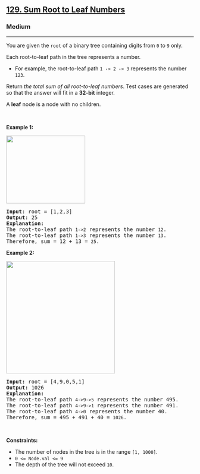 <h2><a href="https://leetcode.com/problems/sum-root-to-leaf-numbers/">129. Sum Root to Leaf Numbers</a></h2><h3>Medium</h3><hr><div element-id="1215"><p element-id="1214">You are given the <code element-id="1213">root</code> of a binary tree containing digits from <code element-id="1212">0</code> to <code element-id="1211">9</code> only.</p>

<p element-id="1210">Each root-to-leaf path in the tree represents a number.</p>

<ul element-id="1209">
	<li element-id="1208">For example, the root-to-leaf path <code element-id="1207">1 -&gt; 2 -&gt; 3</code> represents the number <code element-id="1206">123</code>.</li>
</ul>

<p element-id="1205">Return <em element-id="1204">the total sum of all root-to-leaf numbers</em>. Test cases are generated so that the answer will fit in a <strong element-id="1203">32-bit</strong> integer.</p>

<p element-id="1202">A <strong element-id="1201">leaf</strong> node is a node with no children.</p>

<p element-id="1200">&nbsp;</p>
<p element-id="1199"><strong class="example" element-id="1198">Example 1:</strong></p>
<img alt="" src="https://assets.leetcode.com/uploads/2021/02/19/num1tree.jpg" style="width: 212px; height: 182px;" element-id="1197">
<pre element-id="1196"><strong element-id="1195">Input:</strong> root = [1,2,3]
<strong element-id="1194">Output:</strong> 25
<strong element-id="1193">Explanation:</strong>
The root-to-leaf path <code element-id="1192">1-&gt;2</code> represents the number <code element-id="1191">12</code>.
The root-to-leaf path <code element-id="1190">1-&gt;3</code> represents the number <code element-id="1189">13</code>.
Therefore, sum = 12 + 13 = <code element-id="1188">25</code>.
</pre>

<p element-id="1187"><strong class="example" element-id="1186">Example 2:</strong></p>
<img alt="" src="https://assets.leetcode.com/uploads/2021/02/19/num2tree.jpg" style="width: 292px; height: 302px;" element-id="1185">
<pre element-id="1184"><strong element-id="1183">Input:</strong> root = [4,9,0,5,1]
<strong element-id="1182">Output:</strong> 1026
<strong element-id="1181">Explanation:</strong>
The root-to-leaf path <code element-id="1180">4-&gt;9-&gt;5</code> represents the number 495.
The root-to-leaf path <code element-id="1179">4-&gt;9-&gt;1</code> represents the number 491.
The root-to-leaf path <code element-id="1178">4-&gt;0</code> represents the number 40.
Therefore, sum = 495 + 491 + 40 = <code element-id="1177">1026</code>.
</pre>

<p element-id="1176">&nbsp;</p>
<p element-id="1175"><strong element-id="1174">Constraints:</strong></p>

<ul element-id="1173">
	<li element-id="1172">The number of nodes in the tree is in the range <code element-id="1171">[1, 1000]</code>.</li>
	<li element-id="1170"><code element-id="1169">0 &lt;= Node.val &lt;= 9</code></li>
	<li element-id="1168">The depth of the tree will not exceed <code element-id="1167">10</code>.</li>
</ul>
</div>